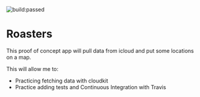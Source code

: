 
<img src="https://travis-ci.org/multitudes/Roasters.svg?branch=master&amp;status=passed" alt="build:passed">

# Roasters

This proof of concept app will pull data from icloud and put some locations on a map.

This will allow me to:
- Practicing fetching data with cloudkit
- Practice adding tests and Continuous Integration with Travis
